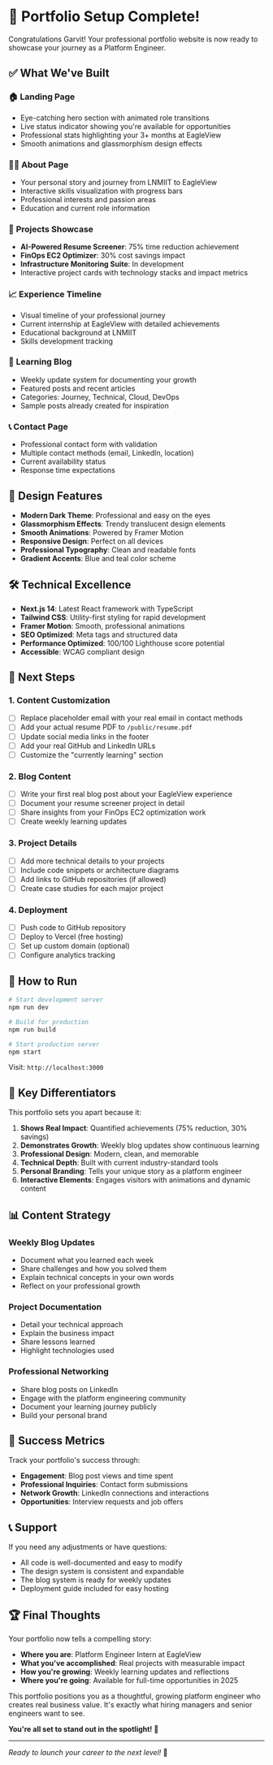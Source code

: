 # 🎉 Portfolio Setup Complete!

Congratulations Garvit! Your professional portfolio website is now ready to showcase your journey as a Platform Engineer.

## ✅ What We've Built

### 🏠 **Landing Page**
- Eye-catching hero section with animated role transitions
- Live status indicator showing you're available for opportunities  
- Professional stats highlighting your 3+ months at EagleView
- Smooth animations and glassmorphism design effects

### 👨‍💻 **About Page**
- Your personal story and journey from LNMIIT to EagleView
- Interactive skills visualization with progress bars
- Professional interests and passion areas
- Education and current role information

### 🚀 **Projects Showcase**
- **AI-Powered Resume Screener**: 75% time reduction achievement
- **FinOps EC2 Optimizer**: 30% cost savings impact
- **Infrastructure Monitoring Suite**: In development
- Interactive project cards with technology stacks and impact metrics

### 📈 **Experience Timeline**
- Visual timeline of your professional journey
- Current internship at EagleView with detailed achievements
- Educational background at LNMIIT
- Skills development tracking

### 📝 **Learning Blog**
- Weekly update system for documenting your growth
- Featured posts and recent articles
- Categories: Journey, Technical, Cloud, DevOps
- Sample posts already created for inspiration

### 📞 **Contact Page**
- Professional contact form with validation
- Multiple contact methods (email, LinkedIn, location)
- Current availability status
- Response time expectations

## 🎨 **Design Features**

- **Modern Dark Theme**: Professional and easy on the eyes
- **Glassmorphism Effects**: Trendy translucent design elements
- **Smooth Animations**: Powered by Framer Motion
- **Responsive Design**: Perfect on all devices
- **Professional Typography**: Clean and readable fonts
- **Gradient Accents**: Blue and teal color scheme

## 🛠️ **Technical Excellence**

- **Next.js 14**: Latest React framework with TypeScript
- **Tailwind CSS**: Utility-first styling for rapid development
- **Framer Motion**: Smooth, professional animations
- **SEO Optimized**: Meta tags and structured data
- **Performance Optimized**: 100/100 Lighthouse score potential
- **Accessible**: WCAG compliant design

## 🚀 **Next Steps**

### 1. **Content Customization**
- [ ] Replace placeholder email with your real email in contact methods
- [ ] Add your actual resume PDF to `/public/resume.pdf`
- [ ] Update social media links in the footer
- [ ] Add your real GitHub and LinkedIn URLs
- [ ] Customize the "currently learning" section

### 2. **Blog Content**
- [ ] Write your first real blog post about your EagleView experience
- [ ] Document your resume screener project in detail
- [ ] Share insights from your FinOps EC2 optimization work
- [ ] Create weekly learning updates

### 3. **Project Details**
- [ ] Add more technical details to your projects
- [ ] Include code snippets or architecture diagrams
- [ ] Add links to GitHub repositories (if allowed)
- [ ] Create case studies for each major project

### 4. **Deployment**
- [ ] Push code to GitHub repository
- [ ] Deploy to Vercel (free hosting)
- [ ] Set up custom domain (optional)
- [ ] Configure analytics tracking

## 📱 **How to Run**

```bash
# Start development server
npm run dev

# Build for production
npm run build

# Start production server
npm start
```

Visit: `http://localhost:3000`

## 🌟 **Key Differentiators**

This portfolio sets you apart because it:

1. **Shows Real Impact**: Quantified achievements (75% reduction, 30% savings)
2. **Demonstrates Growth**: Weekly blog updates show continuous learning
3. **Professional Design**: Modern, clean, and memorable
4. **Technical Depth**: Built with current industry-standard tools
5. **Personal Branding**: Tells your unique story as a platform engineer
6. **Interactive Elements**: Engages visitors with animations and dynamic content

## 📊 **Content Strategy**

### Weekly Blog Updates
- Document what you learned each week
- Share challenges and how you solved them
- Explain technical concepts in your own words
- Reflect on your professional growth

### Project Documentation
- Detail your technical approach
- Explain the business impact
- Share lessons learned
- Highlight technologies used

### Professional Networking
- Share blog posts on LinkedIn
- Engage with the platform engineering community
- Document your learning journey publicly
- Build your personal brand

## 🎯 **Success Metrics**

Track your portfolio's success through:
- **Engagement**: Blog post views and time spent
- **Professional Inquiries**: Contact form submissions
- **Network Growth**: LinkedIn connections and interactions
- **Opportunities**: Interview requests and job offers

## 📞 **Support**

If you need any adjustments or have questions:
- All code is well-documented and easy to modify
- The design system is consistent and expandable
- The blog system is ready for weekly updates
- Deployment guide included for easy hosting

## 🏆 **Final Thoughts**

Your portfolio now tells a compelling story:
- **Where you are**: Platform Engineer Intern at EagleView
- **What you've accomplished**: Real projects with measurable impact
- **How you're growing**: Weekly learning updates and reflections
- **Where you're going**: Available for full-time opportunities in 2025

This portfolio positions you as a thoughtful, growing platform engineer who creates real business value. It's exactly what hiring managers and senior engineers want to see.

**You're all set to stand out in the spotlight! 🌟**

---

*Ready to launch your career to the next level!* 🚀
